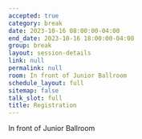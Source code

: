 ```yaml
---
accepted: true
category: break
date: 2023-10-16 08:00:00-04:00
end_date: 2023-10-16 18:00:00-04:00
group: break
layout: session-details
link: null
permalink: null
room: In front of Junior Ballroom
schedule_layout: full
sitemap: false
talk_slot: full
title: Registration
---
```


In front of Junior Ballroom

